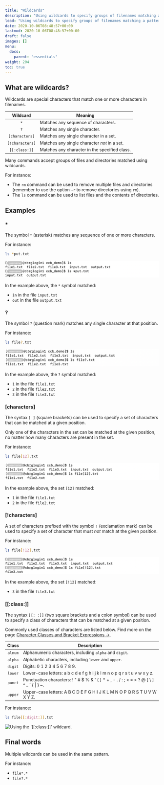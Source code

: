 ```yaml
---
title: "Wildcards"
description: "Using wildcards to specify groups of filenames matching a pattern."
lead: "Using wildcards to specify groups of filenames matching a pattern."
date: 2020-10-06T08:48:57+00:00
lastmod: 2020-10-06T08:48:57+00:00
draft: false
images: []
menu:
  docs:
    parent: "essentials"
weight: 204
toc: true
---
```


## What are wildcards?

Wildcards are special characters that match one or more characters
in filenames.

| Wildcard | Meaning |
|:--------:| ------- |
|   `*`    | Matches any sequence of characters. |
|   `?`    | Matches any single character. |
| `[characters]` | Matches any single character in a set. |
| `[!characters]` | Matches any single character _not_ in a set. |
| `[[:class:]]` | Matches any character in the specified class. |

Many commands accept groups of files and directories matched using wildcards.

For instance:

- The `rm` command can be used to remove multiple files and directories
  (remember to use the option `-r` to remove directories using `rm`).
- The `ls` command can be used to list files and the contents of directories.

## Examples

### *

The symbol `*` (asterisk) matches any sequence of one or more characters.

For instance:

```bash
ls *put.txt
```

![Using the '*' wildcard.](asterisk.png)

In the example above, the `*` symbol matched:

- `in` in the file `input.txt`
- `out` in the file `output.txt`

### ?

The symbol `?` (question mark) matches any single character at that position.

For instance:

```bash
ls file?.txt
```

![Using the '?' wildcard.](question-mark.png)

In the example above, the `?` symbol matched:

- `1` in the file `file1.txt`
- `2` in the file `file2.txt`
- `3` in the file `file3.txt`

### [characters]

The syntax `[ ]` (square brackets) can be used to specify a set of characters
that can be matched at a given position.

Only one of the characters in the set can be matched at the given
position, no matter how many characters are present in the set.

For instance:

```bash
ls file[12].txt
```

![Using the '[characters]' wildcard.](bracket-include.png)

In the example above, the set `[12]` matched:

- `1` in the file `file1.txt`
- `2` in the file `file2.txt`

### [!characters]

A set of characters prefixed with the symbol `!` (exclamation mark)
can be used to specify a set of character that must _not_ match
at the given position.

For instance:

```bash
ls file[!12].txt
```

![Using the '[!characters]' wildcard.](bracket-exclude.png)

In the example above, the set `[!12]` matched:

- `3` in the file `file3.txt`

### [[:class:]]

The syntax `[[: :]]` (two square brackets and a colon symbol)
can be used to specify a class of characters that can be matched at a given position.

Commonly used classes of characters are listed below.
Find more on the page [Character Classes and Bracket Expressions →][character-classes].

| Class | Description |
|:-----:| ----------- |
| `alnum` | Alphanumeric characters, including `alpha` and `digit`. |
| `alpha` | Alphabetic characters, including `lower` and `upper`. |
| `digit` | Digits: 0 1 2 3 4 5 6 7 8 9. |
| `lower` | Lower-case letters: a b c d e f g h i j k l m n o p q r s t u v w x y z. |
| `punct` | Punctuation characters: ! " # $ % & ' ( ) * + , - . / : ; < = > ? @ [ \ ] ^ _ ` { \| } ~. |
| `upper` | Upper-case letters: A B C D E F G H I J K L M N O P Q R S T U V W X Y Z. |

For instance:

```bash
ls file[[:digit:]].txt
```

![Using the '[[:class:]]' wildcard.](bracket-class.png)

## Final words

Multiple wildcards can be used in the same pattern.

For instance:

- `file*.*`
- `file?.*`

<!-- Link definitions -->

[character-classes]: https://www.gnu.org/software/grep/manual/html_node/Character-Classes-and-Bracket-Expressions.html
